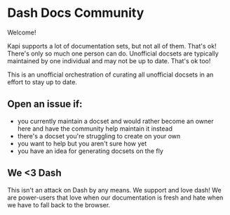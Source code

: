 # Dash Docs Community

Welcome!

Kapi supports a lot of documentation sets, but not all of them. That's ok! There's only so much one person can do. Unofficial docsets are typically maintained by one individual and may not be up to date. That's ok too!

This is an unofficial orchestration of curating all unofficial docsets in an effort to stay up to date.

## Open an issue if:

- you currently maintain a docset and would rather become an owner here and have the community help maintain it instead
- there's a docset you're struggling to create on your own
- you want to help but you aren't sure how yet
- you have an idea for generating docsets on the fly

## We <3 Dash

This isn't an attack on Dash by any means. We support and love dash! We are power-users that love when our documentation is fresh and hate when we have to fall back to the browser.
